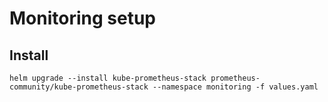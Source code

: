 # Monitoring setup

## Install

```shell
helm upgrade --install kube-prometheus-stack prometheus-community/kube-prometheus-stack --namespace monitoring -f values.yaml
```